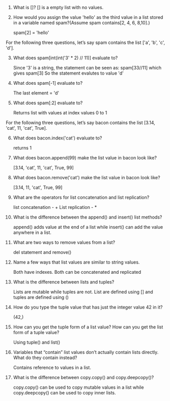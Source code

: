 1. What is []?
	[] is a empty list with no values.

2. How would you assign the value 'hello' as the third value in a list stored in a variable named spam?(Assume spam contains[2, 4, 6, 8,10].)

	spam[2] = 'hello'


For the following three questions, let’s say spam contains the list ['a', 'b', 'c', 'd'].

3. What does spam[int(int('3' * 2) // 11)] evaluate to?
	
	Since '3' is a string, the statement can be seen as:
	spam[33//11] which gives spam[3]
	 So the statement evalutes to value 'd'

4. What does spam[-1] evaluate to?

	The last element = 'd'

5. What does spam[:2] evaluate to?

	Returns list with values at index values 0 to 1

For the following three questions, let’s say bacon contains the list [3.14, 'cat', 11, 'cat', True].

6. What does bacon.index('cat') evaluate to?

	returns 1

7. What does bacon.append(99) make the list value in bacon look like?

	[3.14, 'cat', 11, 'cat', True, 99]

8. What does bacon.remove('cat') make the list value in bacon look like?

	[3.14, 11, 'cat', True, 99]

9. What are the operators for list concatenation and list replication?

	list concatenation -   +
	List replication   -   *

10. What is the difference between the append() and insert() list methods?

	append() adds value at the end of a list while insert() can add the value anywhere in a list.

11. What are two ways to remove values from a list?

	del statement and remove() 

12. Name a few ways that list values are similar to string values.

	Both have indexes. 
	Both can be concatenated and replicated

13. What is the difference between lists and tuples?

	Lists are mutable while tuples are not. List are defined using [] and tuples are defined using ()


14. How do you type the tuple value that has just the integer value 42 in it? 

	(42,)


15. How can you get the tuple form of a list value? How can you get the list form of a tuple value?

	Using tuple() and list()

16. Variables that “contain” list values don’t actually contain lists directly. What do they contain instead?

	Contains reference to values in a list.

17. What is the difference between copy.copy() and copy.deepcopy()?

	copy.copy() can be used to copy mutable values in a list while copy.deepcopy() can be used to copy inner lists.

 